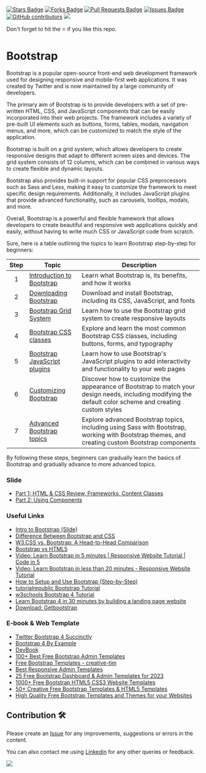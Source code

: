 <a href="https://github.com/drshahizan/learn-php/stargazers"><img src="https://img.shields.io/github/stars/drshahizan/learn-php" alt="Stars Badge"/></a>
<a href="https://github.com/drshahizan/learn-php/network/members"><img src="https://img.shields.io/github/forks/drshahizan/learn-php" alt="Forks Badge"/></a>
<a href="https://github.com/drshahizan/learn-php/pulls"><img src="https://img.shields.io/github/issues-pr/drshahizan/learn-php" alt="Pull Requests Badge"/></a>
<a href="https://github.com/drshahizan/learn-php/issues"><img src="https://img.shields.io/github/issues/drshahizan/learn-php" alt="Issues Badge"/></a>
<a href="https://github.com/drshahizan/learn-php/graphs/contributors"><img alt="GitHub contributors" src="https://img.shields.io/github/contributors/drshahizan/learn-php?color=2b9348"></a>
![](https://visitor-badge.glitch.me/badge?page_id=drshahizan/learn-php)

Don't forget to hit the :star: if you like this repo.

# Bootstrap

Bootstrap is a popular open-source front-end web development framework used for designing responsive and mobile-first web applications. It was created by Twitter and is now maintained by a large community of developers.

The primary aim of Bootstrap is to provide developers with a set of pre-written HTML, CSS, and JavaScript components that can be easily incorporated into their web projects. The framework includes a variety of pre-built UI elements such as buttons, forms, tables, modals, navigation menus, and more, which can be customized to match the style of the application.

Bootstrap is built on a grid system, which allows developers to create responsive designs that adapt to different screen sizes and devices. The grid system consists of 12 columns, which can be combined in various ways to create flexible and dynamic layouts. 

Bootstrap also provides built-in support for popular CSS preprocessors such as Sass and Less, making it easy to customize the framework to meet specific design requirements. Additionally, it includes JavaScript plugins that provide advanced functionality, such as carousels, tooltips, modals, and more.

Overall, Bootstrap is a powerful and flexible framework that allows developers to create beautiful and responsive web applications quickly and easily, without having to write much CSS or JavaScript code from scratch.

Sure, here is a table outlining the topics to learn Bootstrap step-by-step for beginners:

| Step | Topic | Description |
|:------:|-------|-------------|
| 1 | [Introduction to Bootstrap](mod01/01-intro.md) | Learn what Bootstrap is, its benefits, and how it works |
| 2 | [Downloading Bootstrap](mod01/02-download.md) | Download and install Bootstrap, including its CSS, JavaScript, and fonts |
| 3 | [Bootstrap Grid System](mod01/03-grid.md) | Learn how to use the Bootstrap grid system to create responsive layouts |
| 4 | [Bootstrap CSS classes](mod01/04-css.md) | Explore and learn the most common Bootstrap CSS classes, including buttons, forms, and typography |
| 5 | [Bootstrap JavaScript plugins](mod01/05-js.md) | Learn how to use Bootstrap's JavaScript plugins to add interactivity and functionality to your web pages |
| 6 | [Customizing Bootstrap](mod01/06-custom.md) | Discover how to customize the appearance of Bootstrap to match your design needs, including modifying the default color scheme and creating custom styles |
| 7 | [Advanced Bootstrap topics](mod01/07-adv-boot.md) | Explore advanced Bootstrap topics, including using Sass with Bootstrap, working with Bootstrap themes, and creating custom Bootstrap components |

By following these steps, beginners can gradually learn the basics of Bootstrap and gradually advance to more advanced topics.

### Slide
- [Part 1: HTML & CSS Review, Frameworks, Content Classes](https://www.teaching-materials.org/bootstrap-hosting-github/bootstrap_1#/)
- [Part 2: Using Components](https://www.teaching-materials.org/bootstrap-hosting-github/bootstrap_2#/)

### Useful Links
- [Intro to Bootstrap (Slide)](https://www.teaching-materials.org/bootstrap-hosting-github/#/1)
- [Difference Between Bootstrap and CSS](https://pediaa.com/difference-between-bootstrap-and-css/#:~:text=The%20main%20difference%20between%20Bootstrap,HTML%2C%20CSS%2C%20and%20JavaScript.)
- [W3.CSS vs. Bootstrap: A Head-to-Head Comparison](https://blog.hubspot.com/website/w3-css-vs-bootstrap)
- [Bootstrap vs HTML5](https://stackshare.io/stackups/bootstrap-vs-html5)
- [Video: Learn Bootstrap in 5 minutes | Responsive Website Tutorial | Code in 5](https://www.youtube.com/watch?v=yalxT0PEx8c)
- [Video: Learn Bootstrap in less than 20 minutes - Responsive Website Tutorial](https://www.youtube.com/watch?v=eow125xV5-c)
- [How to Setup and Use Bootstrap (Step-by-Step)](https://websitesetup.org/bootstrap-tutorial-for-beginners/)
- [tutorialrepublic Bootstrap Tutorial](https://www.tutorialrepublic.com/twitter-bootstrap-tutorial/)
- [w3schools Bootstrap 4 Tutorial](https://www.w3schools.com/bootstrap4/)
- [Learn Bootstrap 4 in 30 minutes by building a landing page website](https://www.freecodecamp.org/news/learn-bootstrap-4-in-30-minute-by-building-a-landing-page-website-guide-for-beginners-f64e03833f33/)
- [Download: Getbootstrap](https://getbootstrap.com/)

### E-book & Web Template

- [Twitter Bootstrap 4 Succinctly](https://www.syncfusion.com/succinctly-free-ebooks/twitterbootstrap4-succinctly)
- [Bootstrap 4 By Example](https://github.com/NedyUdombat/Free-Web-Development-eBooks/blob/master/book/Bootstrap/Bootstrap%204%20By%20Example.pdf)
- [DevBook](https://themes.3rdwavemedia.com/bootstrap-templates/product/devbook-free-bootstrap-5-book-ebook-landing-page-template-for-developers/)
- [100+ Best Free Bootstrap Admin Templates](https://cssauthor.com/bootstrap-admin-templates/)
- [Free Bootstrap Templates - creative-tim](https://www.creative-tim.com/bootstrap-themes/free)
- [Best Responsive Admin Templates](https://colorlib.com/wp/free-admin-templates/)
- [25 Free Bootstrap Dashboard & Admin Templates for 2023](https://speckyboy.com/free-bootstrap-admin-themes/)
- [1000+ Free Bootstrap HTML5 CSS3 Website Templates](https://themewagon.com/theme-price/free/)
- [50+ Creative Free Bootstrap Templates & HTML5 Templates](https://themefisher.com/free-bootstrap-templates)
- [High Quality Free Bootstrap Templates and Themes for your Websites](https://bootstrapmart.com/)


## Contribution 🛠️
Please create an [Issue](https://github.com/drshahizan/learn-php/issues) for any improvements, suggestions or errors in the content.

You can also contact me using [Linkedin](https://www.linkedin.com/in/drshahizan/) for any other queries or feedback.

![](https://visitor-badge.glitch.me/badge?page_id=drshahizan)
